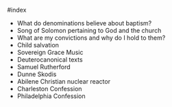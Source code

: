 #index
- What do denominations believe about baptism?
- Song of Solomon pertaining to God and the church
- What are my convictions and why do I hold to them?
- Child salvation
- Sovereign Grace Music
- Deuterocanonical texts
- Samuel Rutherford
- Dunne Skodis
- Abilene Christian nuclear reactor
- Charleston Confession
- Philadelphia Confession 
